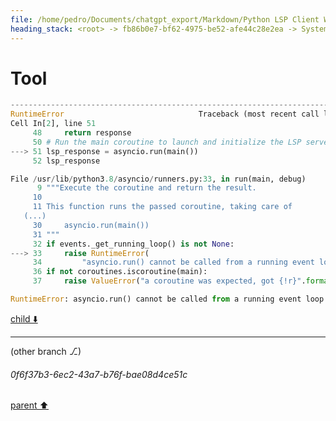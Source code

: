 ```yaml
---
file: /home/pedro/Documents/chatgpt_export/Markdown/Python LSP Client Writing.md
heading_stack: <root> -> fb86b0e7-bf62-4975-be52-afe44c28e2ea -> System -> 93a72920-b6b0-4849-ae9f-6a6bac06bf87 -> System -> aaa23743-d4b8-479a-9cf4-b7e357d2d973 -> User -> 3a85587d-63d2-4e15-a912-383beeee1f3b -> Assistant -> 2cbd10f3-6642-4021-9e90-a67e05827bf9 -> Tool -> 22a86aba-e3b8-4805-a841-9752070c999b -> Assistant -> Language Server Protocol (LSP) -> Features -> Workflow -> Writing a Python Client for LSP -> Example Libraries -> Example Code Outline -> aaa2528e-4c1f-4ad0-991b-16ed764da716 -> User -> 4a334677-9d0e-4635-afaa-e2795893b1a9 -> Assistant -> c3734514-9dae-4be3-8123-c1558578e838 -> Tool
---
```

# Tool

```python
---------------------------------------------------------------------------
RuntimeError                              Traceback (most recent call last)
Cell In[2], line 51
     48     return response
     50 # Run the main coroutine to launch and initialize the LSP server
---> 51 lsp_response = asyncio.run(main())
     52 lsp_response

File /usr/lib/python3.8/asyncio/runners.py:33, in run(main, debug)
      9 """Execute the coroutine and return the result.
     10 
     11 This function runs the passed coroutine, taking care of
   (...)
     30     asyncio.run(main())
     31 """
     32 if events._get_running_loop() is not None:
---> 33     raise RuntimeError(
     34         "asyncio.run() cannot be called from a running event loop")
     36 if not coroutines.iscoroutine(main):
     37     raise ValueError("a coroutine was expected, got {!r}".format(main))

RuntimeError: asyncio.run() cannot be called from a running event loop

```

[child ⬇️](#0f6f37b3-6ec2-43a7-b76f-bae08d4ce51c)

---

(other branch ⎇)
###### 0f6f37b3-6ec2-43a7-b76f-bae08d4ce51c
[parent ⬆️](#c3734514-9dae-4be3-8123-c1558578e838)

